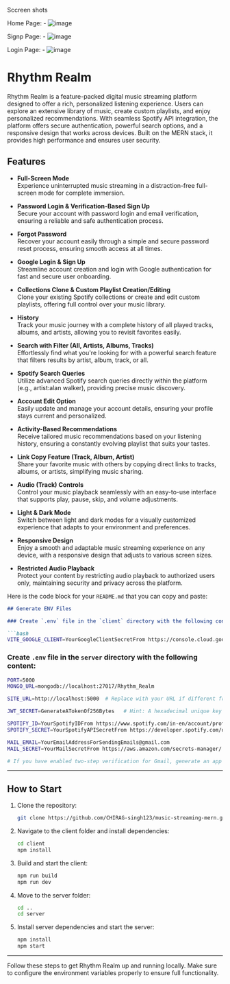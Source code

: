 Sccreen shots


Home Page: -
![image](https://github.com/user-attachments/assets/d334a109-ee94-49dc-afd8-066be7dc8108)

 


Signp Page: -
![image](https://github.com/user-attachments/assets/ab64b0af-b658-4bf1-8a95-e2217c69d6d2)

 


Login Page: - 
![image](https://github.com/user-attachments/assets/9b38a86d-27ab-41bc-8fe5-6b38772e8cf0)




# Rhythm Realm

Rhythm Realm is a feature-packed digital music streaming platform designed to offer a rich, personalized listening experience. Users can explore an extensive library of music, create custom playlists, and enjoy personalized recommendations. With seamless Spotify API integration, the platform offers secure authentication, powerful search options, and a responsive design that works across devices. Built on the MERN stack, it provides high performance and ensures user security.

## Features

- **Full-Screen Mode**  
  Experience uninterrupted music streaming in a distraction-free full-screen mode for complete immersion.

- **Password Login & Verification-Based Sign Up**  
  Secure your account with password login and email verification, ensuring a reliable and safe authentication process.

- **Forgot Password**  
  Recover your account easily through a simple and secure password reset process, ensuring smooth access at all times.

- **Google Login & Sign Up**  
  Streamline account creation and login with Google authentication for fast and secure user onboarding.

- **Collections Clone & Custom Playlist Creation/Editing**  
  Clone your existing Spotify collections or create and edit custom playlists, offering full control over your music library.

- **History**  
  Track your music journey with a complete history of all played tracks, albums, and artists, allowing you to revisit favorites easily.

- **Search with Filter (All, Artists, Albums, Tracks)**  
  Effortlessly find what you're looking for with a powerful search feature that filters results by artist, album, track, or all.

- **Spotify Search Queries**  
  Utilize advanced Spotify search queries directly within the platform (e.g., artist:alan walker), providing precise music discovery.

- **Account Edit Option**  
  Easily update and manage your account details, ensuring your profile stays current and personalized.

- **Activity-Based Recommendations**  
  Receive tailored music recommendations based on your listening history, ensuring a constantly evolving playlist that suits your tastes.

- **Link Copy Feature (Track, Album, Artist)**  
  Share your favorite music with others by copying direct links to tracks, albums, or artists, simplifying music sharing.

- **Audio (Track) Controls**  
  Control your music playback seamlessly with an easy-to-use interface that supports play, pause, skip, and volume adjustments.

- **Light & Dark Mode**  
  Switch between light and dark modes for a visually customized experience that adapts to your environment and preferences.

- **Responsive Design**  
  Enjoy a smooth and adaptable music streaming experience on any device, with a responsive design that adjusts to various screen sizes.

- **Restricted Audio Playback**  
  Protect your content by restricting audio playback to authorized users only, maintaining security and privacy across the platform.





Here is the code block for your `README.md` that you can copy and paste:

```markdown
## Generate ENV Files

### Create `.env` file in the `client` directory with the following content:

```bash
VITE_GOOGLE_CLIENT=YourGoogleClientSecretFrom https://console.cloud.google.com/apis/library
```

### Create `.env` file in the `server` directory with the following content:

```bash
PORT=5000
MONGO_URL=mongodb://localhost:27017/Rhythm_Realm

SITE_URL=http://localhost:5000  # Replace with your URL if different from port 5000

JWT_SECRET=GenerateATokenOf256Bytes   # Hint: A hexadecimal unique key

SPOTIFY_ID=YourSpotifyIDFrom https://www.spotify.com/in-en/account/profile/
SPOTIFY_SECRET=YourSpotifyAPISecretFrom https://developer.spotify.com/documentation/web-api

MAIL_EMAIL=YourEmailAddressForSendingEmails@gmail.com
MAIL_SECRET=YourMailSecretFrom https://aws.amazon.com/secrets-manager/

# If you have enabled two-step verification for Gmail, generate an app password and use it as MAIL_SECRET [https://myaccount.google.com/apppasswords]
```

---

## How to Start

1. Clone the repository:
   ```bash
   git clone https://github.com/CHIRAG-singh123/music-streaming-mern.git
   ```

2. Navigate to the client folder and install dependencies:
   ```bash
   cd client
   npm install
   ```

3. Build and start the client:
   ```bash
   npm run build
   npm run dev
   ```

4. Move to the server folder:
   ```bash
   cd ..
   cd server
   ```

5. Install server dependencies and start the server:
   ```bash
   npm install
   npm start
   ```

---

Follow these steps to get Rhythm Realm up and running locally. Make sure to configure the environment variables properly to ensure full functionality.


